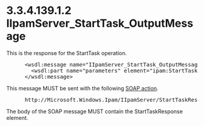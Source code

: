 <html dir="LTR" xmlns:mshelp="http://msdn.microsoft.com/mshelp" xmlns:ddue="http://ddue.schemas.microsoft.com/authoring/2003/5" xmlns:xlink="http://www.w3.org/1999/xlink" xmlns:tool="http://www.microsoft.com/tooltip">
 <body>
 <div id="header">
 <h1 class="heading">3.3.4.139.1.2 IIpamServer_StartTask_OutputMessage</h1>
 </div>
 <div id="mainSection">
 <div id="mainBody">
 <div id="allHistory" class="saveHistory"></div>
 <div id="sectionSection0" class="section" name="collapseableSection">
 

<p>This is the response for the StartTask operation.</p>

<dl>
<dd>
<div><pre> &lt;wsdl:message name=&quot;IIpamServer_StartTask_OutputMessage&quot;&gt;
   &lt;wsdl:part name=&quot;parameters&quot; element=&quot;ipam:StartTaskResponse&quot; /&gt;
 &lt;/wsdl:message&gt;
</pre></div>
</dd></dl>

<p>This message MUST be sent with the following <a href="21b4a631-8f28-420f-822f-c5f879d5046e.md#gt_c1358651-96c1-4ce0-8e1f-b0b7a94145e3">SOAP action</a>.</p>

<dl>
<dd>
<div><pre> http://Microsoft.Windows.Ipam/IIpamServer/StartTaskResponse
</pre></div>
</dd></dl>

<p>The body of the SOAP message MUST contain the
StartTaskResponse element.</p>


 </div>
 </div>
 </div>
 </body>
</html>